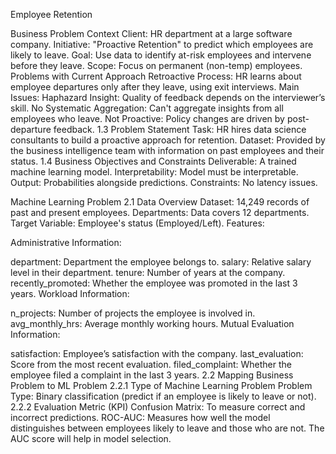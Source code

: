 Employee Retention

Business Problem
Context
Client: HR department at a large software company.
 Initiative: "Proactive Retention" to predict which employees are likely to leave.
Goal: Use data to identify at-risk employees and intervene before they leave.
Scope: Focus on permanent (non-temp) employees.
Problems with Current Approach
Retroactive Process: HR learns about employee departures only after they leave, using exit interviews.
Main Issues:
Haphazard Insight: Quality of feedback depends on the interviewer’s skill.
No Systematic Aggregation: Can't aggregate insights from all employees who leave.
Not Proactive: Policy changes are driven by post-departure feedback.
1.3 Problem Statement
Task: HR hires data science consultants to build a proactive approach for retention.
Dataset: Provided by the business intelligence team with information on past employees and their status.
1.4 Business Objectives and Constraints
Deliverable: A trained machine learning model.
Interpretability: Model must be interpretable.
Output: Probabilities alongside predictions.
Constraints: No latency issues.

 Machine Learning Problem
2.1 Data Overview
Dataset: 14,249 records of past and present employees.
Departments: Data covers 12 departments.
Target Variable: Employee's status (Employed/Left).
Features:

Administrative Information:

department: Department the employee belongs to.
salary: Relative salary level in their department.
tenure: Number of years at the company.
recently_promoted: Whether the employee was promoted in the last 3 years.
Workload Information:

n_projects: Number of projects the employee is involved in.
avg_monthly_hrs: Average monthly working hours.
Mutual Evaluation Information:

satisfaction: Employee’s satisfaction with the company.
last_evaluation: Score from the most recent evaluation.
filed_complaint: Whether the employee filed a complaint in the last 3 years.
2.2 Mapping Business Problem to ML Problem
2.2.1 Type of Machine Learning Problem
Problem Type: Binary classification (predict if an employee is likely to leave or not).
2.2.2 Evaluation Metric (KPI)
Confusion Matrix: To measure correct and incorrect predictions.
ROC-AUC: Measures how well the model distinguishes between employees likely to leave and those who are not. The AUC score will help in model selection.

